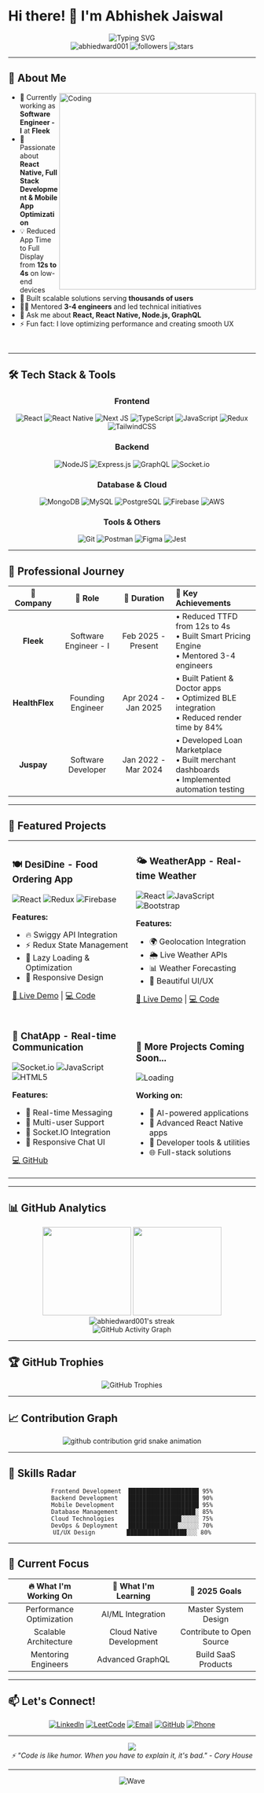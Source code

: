 # Hi there! 👋 I'm Abhishek Jaiswal

<div align="center">
  <img src="https://readme-typing-svg.herokuapp.com?font=Fira+Code&size=32&duration=2800&pause=2000&color=A9FEF7&center=true&vCenter=true&width=940&lines=Software+Engineer+%7C+Full+Stack+Developer;React+Native+%7C+React.js+%7C+Node.js+Expert;Building+Scalable+Mobile+%26+Web+Applications;Always+Learning+New+Technologies!" alt="Typing SVG" />
</div>

<div align="center">
  <img src="https://komarev.com/ghpvc/?username=abhiedward001&label=Profile%20views&color=0e75b6&style=flat" alt="abhiedward001" />
  <img src="https://img.shields.io/github/followers/abhiedward001?label=Followers&style=social" alt="followers" />
  <img src="https://img.shields.io/github/stars/abhiedward001?label=Stars&style=social" alt="stars" />
</div>

---

## 🚀 About Me

<img align="right" alt="Coding" width="400" src="https://raw.githubusercontent.com/abhisheknaiidu/abhisheknaiidu/master/code.gif">

- 🔭 Currently working as **Software Engineer - I** at **Fleek**
- 🌱 Passionate about **React Native, Full Stack Development & Mobile App Optimization**
- 💡 Reduced App Time to Full Display from **12s to 4s** on low-end devices
- 🚀 Built scalable solutions serving **thousands of users**
- 👨‍💼 Mentored **3-4 engineers** and led technical initiatives
- 💬 Ask me about **React, React Native, Node.js, GraphQL**
- ⚡ Fun fact: I love optimizing performance and creating smooth UX

<br clear="right"/>

---

## 🛠️ Tech Stack & Tools

<div align="center">

### Frontend
![React](https://img.shields.io/badge/react-%2320232a.svg?style=for-the-badge&logo=react&logoColor=%2361DAFB)
![React Native](https://img.shields.io/badge/react_native-%2320232a.svg?style=for-the-badge&logo=react&logoColor=%2361DAFB)
![Next JS](https://img.shields.io/badge/Next-black?style=for-the-badge&logo=next.js&logoColor=white)
![TypeScript](https://img.shields.io/badge/typescript-%23007ACC.svg?style=for-the-badge&logo=typescript&logoColor=white)
![JavaScript](https://img.shields.io/badge/javascript-%23323330.svg?style=for-the-badge&logo=javascript&logoColor=%23F7DF1E)
![Redux](https://img.shields.io/badge/redux-%23593d88.svg?style=for-the-badge&logo=redux&logoColor=white)
![TailwindCSS](https://img.shields.io/badge/tailwindcss-%2338B2AC.svg?style=for-the-badge&logo=tailwind-css&logoColor=white)

### Backend
![NodeJS](https://img.shields.io/badge/node.js-6DA55F?style=for-the-badge&logo=node.js&logoColor=white)
![Express.js](https://img.shields.io/badge/express.js-%23404d59.svg?style=for-the-badge&logo=express&logoColor=%2361DAFB)
![GraphQL](https://img.shields.io/badge/-GraphQL-E10098?style=for-the-badge&logo=graphql&logoColor=white)
![Socket.io](https://img.shields.io/badge/Socket.io-black?style=for-the-badge&logo=socket.io&badgeColor=010101)

### Database & Cloud
![MongoDB](https://img.shields.io/badge/MongoDB-%234ea94b.svg?style=for-the-badge&logo=mongodb&logoColor=white)
![MySQL](https://img.shields.io/badge/mysql-%2300f.svg?style=for-the-badge&logo=mysql&logoColor=white)
![PostgreSQL](https://img.shields.io/badge/postgresql-%23316192.svg?style=for-the-badge&logo=postgresql&logoColor=white)
![Firebase](https://img.shields.io/badge/firebase-%23039BE5.svg?style=for-the-badge&logo=firebase)
![AWS](https://img.shields.io/badge/AWS-%23FF9900.svg?style=for-the-badge&logo=amazon-aws&logoColor=white)

### Tools & Others
![Git](https://img.shields.io/badge/git-%23F05033.svg?style=for-the-badge&logo=git&logoColor=white)
![Postman](https://img.shields.io/badge/Postman-FF6C37?style=for-the-badge&logo=postman&logoColor=white)
![Figma](https://img.shields.io/badge/figma-%23F24E1E.svg?style=for-the-badge&logo=figma&logoColor=white)
![Jest](https://img.shields.io/badge/-jest-%23C21325?style=for-the-badge&logo=jest&logoColor=white)

</div>

---

## 💼 Professional Journey

<div align="center">

| 🏢 Company | 👔 Role | 📅 Duration | 🚀 Key Achievements |
|:---:|:---:|:---:|:---|
| **Fleek** | Software Engineer - I | Feb 2025 - Present | • Reduced TTFD from 12s to 4s<br>• Built Smart Pricing Engine<br>• Mentored 3-4 engineers |
| **HealthFlex** | Founding Engineer | Apr 2024 - Jan 2025 | • Built Patient & Doctor apps<br>• Optimized BLE integration<br>• Reduced render time by 84% |
| **Juspay** | Software Developer | Jan 2022 - Mar 2024 | • Developed Loan Marketplace<br>• Built merchant dashboards<br>• Implemented automation testing |

</div>

---

## 🎯 Featured Projects

<div align="center">

<table>
<tr>
<td width="50%">

### 🍽️ DesiDine - Food Ordering App
![React](https://img.shields.io/badge/-React-61DAFB?style=flat-square&logo=react&logoColor=black)
![Redux](https://img.shields.io/badge/-Redux-764ABC?style=flat-square&logo=redux&logoColor=white)
![Firebase](https://img.shields.io/badge/-Firebase-FFCA28?style=flat-square&logo=firebase&logoColor=black)

**Features:**
- 🔥 Swiggy API Integration
- ⚡ Redux State Management
- 🚀 Lazy Loading & Optimization
- 📱 Responsive Design

[🔗 Live Demo](your-demo-link) | [💻 Code](your-github-link)

</td>
<td width="50%">

### 🌤️ WeatherApp - Real-time Weather
![React](https://img.shields.io/badge/-React-61DAFB?style=flat-square&logo=react&logoColor=black)
![JavaScript](https://img.shields.io/badge/-JavaScript-F7DF1E?style=flat-square&logo=javascript&logoColor=black)
![Bootstrap](https://img.shields.io/badge/-Bootstrap-7952B3?style=flat-square&logo=bootstrap&logoColor=white)

**Features:**
- 🌍 Geolocation Integration
- 🌦️ Live Weather APIs
- 📊 Weather Forecasting
- 🎨 Beautiful UI/UX

[🔗 Live Demo](your-demo-link) | [💻 Code](your-github-link)

</td>
</tr>
<tr>
<td width="50%">

### 💬 ChatApp - Real-time Communication
![Socket.io](https://img.shields.io/badge/-Socket.io-010101?style=flat-square&logo=socket.io&logoColor=white)
![JavaScript](https://img.shields.io/badge/-JavaScript-F7DF1E?style=flat-square&logo=javascript&logoColor=black)
![HTML5](https://img.shields.io/badge/-HTML5-E34F26?style=flat-square&logo=html5&logoColor=white)

**Features:**
- 💬 Real-time Messaging
- 👥 Multi-user Support
- 🔄 Socket.IO Integration
- 📱 Responsive Chat UI

[💻 GitHub](your-github-link)

</td>
<td width="50%">

### 🚀 More Projects Coming Soon...
![Loading](https://img.shields.io/badge/-In%20Development-FF6B6B?style=flat-square&logo=github&logoColor=white)

**Working on:**
- 🤖 AI-powered applications
- 📱 Advanced React Native apps
- 🔧 Developer tools & utilities
- 🌐 Full-stack solutions

</td>
</tr>
</table>

</div>

---

## 📊 GitHub Analytics

<div align="center">
  <img height="180em" src="https://github-readme-stats.vercel.app/api?username=abhiedward001&show_icons=true&count_private=true&theme=tokyonight&hide_border=true&bg_color=0D1117&title_color=F85D7F&icon_color=F8D866"/>
  <img height="180em" src="https://github-readme-stats.vercel.app/api/top-langs/?username=abhiedward001&layout=compact&theme=tokyonight&hide_border=true&bg_color=0D1117&title_color=F85D7F&text_color=FFF"/>
</div>

<div align="center">
  <img src="https://github-readme-streak-stats.herokuapp.com/?user=abhiedward001&theme=tokyonight&hide_border=true&background=0D1117&stroke=0000&ring=F85D7F&fire=F85D7F&currStreakLabel=F85D7F" alt="abhiedward001's streak"/>
</div>

<div align="center">
  <img src="https://github-readme-activity-graph.vercel.app/graph?username=abhiedward001&bg_color=0d1117&color=fff&line=f85d7f&point=f8d866&area=true&hide_border=true" alt="GitHub Activity Graph"/>
</div>

---

## 🏆 GitHub Trophies

<div align="center">
  <img src="https://github-profile-trophy.vercel.app/?username=abhiedward001&theme=tokyonight&no-frame=true&no-bg=true&margin-w=4&row=2&column=4" alt="GitHub Trophies"/>
</div>

---

## 📈 Contribution Graph

<div align="center">
  <picture>
    <source media="(prefers-color-scheme: dark)" srcset="https://raw.githubusercontent.com/abhiedward001/abhiedward001/output/github-contribution-grid-snake-dark.svg">
    <source media="(prefers-color-scheme: light)" srcset="https://raw.githubusercontent.com/abhiedward001/abhiedward001/output/github-contribution-grid-snake.svg">
    <img alt="github contribution grid snake animation" src="https://raw.githubusercontent.com/abhiedward001/abhiedward001/output/github-contribution-grid-snake.svg">
  </picture>
</div>

---

## 🌟 Skills Radar

<div align="center">
  
```text
Frontend Development  ████████████████████ 95%
Backend Development   ████████████████████ 90%
Mobile Development    ████████████████████ 95%
Database Management   ███████████████████░ 85%
Cloud Technologies    ███████████████░░░░░ 75%
DevOps & Deployment   ██████████████░░░░░░ 70%
UI/UX Design         █████████████████░░░ 80%
```

</div>

---

## 🎯 Current Focus

<div align="center">

| 🔥 **What I'm Working On** | 🌱 **What I'm Learning** | 🎯 **2025 Goals** |
|:---:|:---:|:---:|
| Performance Optimization | AI/ML Integration | Master System Design |
| Scalable Architecture | Cloud Native Development | Contribute to Open Source |
| Mentoring Engineers | Advanced GraphQL | Build SaaS Products |

</div>

---

## 📫 Let's Connect!

<div align="center">

[![LinkedIn](https://img.shields.io/badge/LinkedIn-0077B5?style=for-the-badge&logo=linkedin&logoColor=white)](https://linkedin.com/in/abhishek-jaiswal)
[![LeetCode](https://img.shields.io/badge/LeetCode-FFA116?style=for-the-badge&logo=leetcode&logoColor=white)](https://leetcode.com/your-profile)
[![Email](https://img.shields.io/badge/Email-D14836?style=for-the-badge&logo=gmail&logoColor=white)](mailto:iam001abhi@gmail.com)
[![GitHub](https://img.shields.io/badge/GitHub-100000?style=for-the-badge&logo=github&logoColor=white)](https://github.com/abhiedward001)
[![Phone](https://img.shields.io/badge/Phone-25D366?style=for-the-badge&logo=whatsapp&logoColor=white)](tel:+917388552907)

</div>

---

<div align="center">
  <img src="https://capsule-render.vercel.app/api?type=waving&color=gradient&customColorList=6,11,20&height=150&section=footer&text=Thanks%20for%20visiting!&fontSize=42&fontColor=fff&animation=twinkling&fontAlignY=75"/>
</div>

<div align="center">
  <i>⚡ "Code is like humor. When you have to explain it, it's bad." - Cory House</i>
</div>

---

<div align="center">
  
![Wave](https://capsule-render.vercel.app/api?type=waving&color=gradient&height=60&section=footer)

</div>
